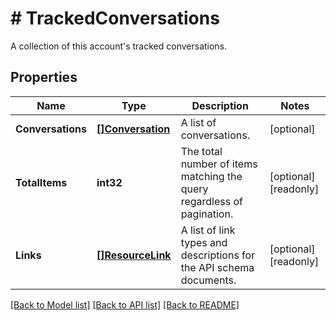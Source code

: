 # # TrackedConversations
A collection of this account&#39;s tracked conversations.

## Properties 


Name | Type | Description | Notes
------------ | ------------- | ------------- | -------------
**Conversations**| [**[]Conversation**](Conversation.md) | A list of conversations.  | [optional]
**TotalItems**| **int32** | The total number of items matching the query regardless of pagination.  | [optional] [readonly]
**Links**| [**[]ResourceLink**](ResourceLink.md) | A list of link types and descriptions for the API schema documents.  | [optional] [readonly]


[[Back to Model list]](../../README.md#models) [[Back to API list]](../../README.md#endpoints) [[Back to README]](../../README.md)

